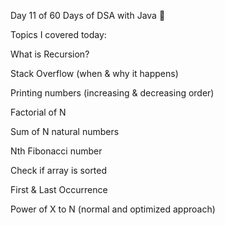 Day 11 of 60 Days of DSA with Java 🔁
 
 Topics I covered today:

What is Recursion?

Stack Overflow (when & why it happens)

Printing numbers (increasing & decreasing order)

Factorial of N

Sum of N natural numbers

Nth Fibonacci number

Check if array is sorted

First & Last Occurrence

Power of X to N (normal and optimized approach)
